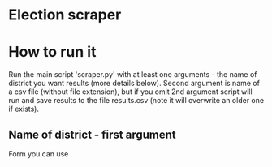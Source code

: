 # Election scraper

# How to run it
Run the main script 'scraper.py' with at least one arguments - the name of district you want results (more details below). Second argument is name of a csv file (without file extension), but if you omit 2nd argument script will run and save results to the file results.csv (note it will overwrite an older one if exists).

## Name of district - first argument
Form you can use
